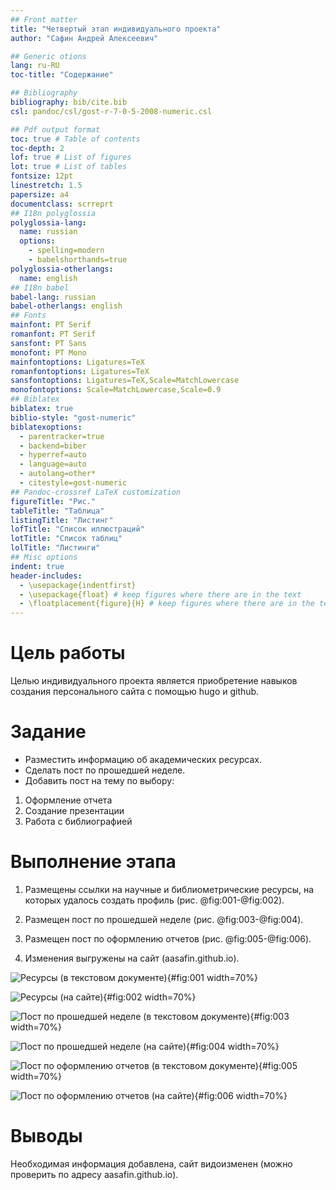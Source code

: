 ```yaml
---
## Front matter
title: "Четвертый этап индивидуального проекта"
author: "Сафин Андрей Алексеевич"

## Generic otions
lang: ru-RU
toc-title: "Содержание"

## Bibliography
bibliography: bib/cite.bib
csl: pandoc/csl/gost-r-7-0-5-2008-numeric.csl

## Pdf output format
toc: true # Table of contents
toc-depth: 2
lof: true # List of figures
lot: true # List of tables
fontsize: 12pt
linestretch: 1.5
papersize: a4
documentclass: scrreprt
## I18n polyglossia
polyglossia-lang:
  name: russian
  options:
	- spelling=modern
	- babelshorthands=true
polyglossia-otherlangs:
  name: english
## I18n babel
babel-lang: russian
babel-otherlangs: english
## Fonts
mainfont: PT Serif
romanfont: PT Serif
sansfont: PT Sans
monofont: PT Mono
mainfontoptions: Ligatures=TeX
romanfontoptions: Ligatures=TeX
sansfontoptions: Ligatures=TeX,Scale=MatchLowercase
monofontoptions: Scale=MatchLowercase,Scale=0.9
## Biblatex
biblatex: true
biblio-style: "gost-numeric"
biblatexoptions:
  - parentracker=true
  - backend=biber
  - hyperref=auto
  - language=auto
  - autolang=other*
  - citestyle=gost-numeric
## Pandoc-crossref LaTeX customization
figureTitle: "Рис."
tableTitle: "Таблица"
listingTitle: "Листинг"
lofTitle: "Список иллюстраций"
lotTitle: "Список таблиц"
lolTitle: "Листинги"
## Misc options
indent: true
header-includes:
  - \usepackage{indentfirst}
  - \usepackage{float} # keep figures where there are in the text
  - \floatplacement{figure}{H} # keep figures where there are in the text
---
```


# Цель работы

Целью индивидуального проекта является приобретение навыков создания персонального сайта с помощью hugo и github.

# Задание

- Разместить информацию об академических ресурсах.
- Сделать пост по прошедшей неделе.
- Добавить пост на тему по выбору:
1. Оформление отчета
2. Создание презентации
3. Работа с библиографией


# Выполнение этапа

1. Размещены ссылки на научные и библиометрические ресурсы, на которых удалось создать профиль (рис. @fig:001-@fig:002).

2. Размещен пост по прошедшей неделе (рис. @fig:003-@fig:004).

3. Размещен пост по оформлению отчетов (рис. @fig:005-@fig:006).

4. Изменения выгружены на сайт (aasafin.github.io).

![Ресурсы (в текстовом документе)](image/001.png){#fig:001 width=70%}

![Ресурсы (на сайте)](image/002.png){#fig:002 width=70%}

![Пост по прошедшей неделе (в текстовом документе)](image/003.png){#fig:003 width=70%}

![Пост по прошедшей неделе (на сайте)](image/004.png){#fig:004 width=70%}

![Пост по оформлению отчетов (в текстовом документе)](image/005.png){#fig:005 width=70%}

![Пост по оформлению отчетов (на сайте)](image/006.png){#fig:006 width=70%}


# Выводы

Необходимая информация добавлена, сайт видоизменен (можно проверить по адресу aasafin.github.io). 
